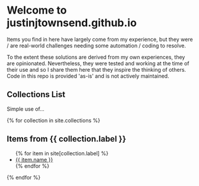 # Welcome to justinjtownsend.github.io
Items you find in here have largely come from my experience, but they were / are real-world challenges needing some automation / coding to resolve.

To the extent these solutions are derived from my own experiences, they are opinionated. Nevertheless, they were tested and working at the time of their use and so I share them here that they inspire the thinking of others. Code in this repo is provided 'as-is' and is not actively maintained.

## Collections List
Simple use of...

{% for collection in site.collections %}
  <h2>Items from {{ collection.label }}</h2>
  <ul>
    {% for item in site[collection.label] %}
      <li><a href="{{ item.url }}">{{ item.name }}</a></li>
    {% endfor %}
  </ul>
{% endfor %}
